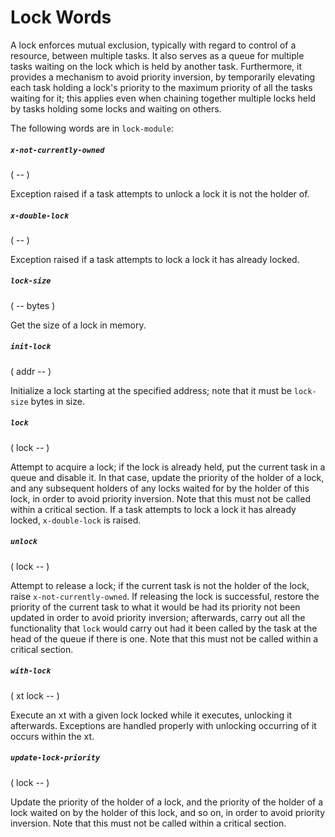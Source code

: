 # Lock Words

A lock enforces mutual exclusion, typically with regard to control of a resource, between multiple tasks. It also serves as a queue for multiple tasks waiting on the lock which is held by another task. Furthermore, it provides a mechanism to avoid priority inversion, by temporarily elevating each task holding a lock's priority to the maximum priority of all the tasks waiting for it; this applies even when chaining together multiple locks held by tasks holding some locks and waiting on others.

The following words are in `lock-module`:

##### `x-not-currently-owned`
( -- )

Exception raised if a task attempts to unlock a lock it is not the holder of.

##### `x-double-lock`
( -- )

Exception raised if a task attempts to lock a lock it has already locked.

##### `lock-size`
( -- bytes )

Get the size of a lock in memory.

##### `init-lock`
( addr -- )

Initialize a lock starting at the specified address; note that it must be `lock-size` bytes in size.

##### `lock`
( lock -- )

Attempt to acquire a lock; if the lock is already held, put the current task in a queue and disable it. In that case, update the priority of the holder of a lock, and any subsequent holders of any locks waited for by the holder of this lock, in order to avoid priority inversion. Note that this must not be called within a critical section. If a task attempts to lock a lock it has already locked, `x-double-lock` is raised.

##### `unlock`
( lock -- )

Attempt to release a lock; if the current task is not the holder of the lock, raise `x-not-currently-owned`. If releasing the lock is successful, restore the priority of the current task to what it would be had its priority not been updated in order to avoid priority inversion; afterwards, carry out all the functionality that `lock` would carry out had it been called by the task at the head of the queue if there is one. Note that this must not be called within a critical section.

##### `with-lock`
( xt lock -- )

Execute an xt with a given lock locked while it executes, unlocking it afterwards. Exceptions are handled properly with unlocking occurring of it occurs within the xt.

##### `update-lock-priority`
( lock -- )

Update the priority of the holder of a lock, and the priority of the holder of a lock waited on by the holder of this lock, and so on, in order to avoid priority inversion. Note that this must not be called within a critical section.
